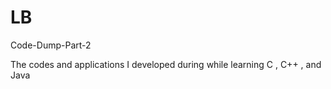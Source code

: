 # LB
Code-Dump-Part-2

The codes and applications I developed during while learning C , C++ , and Java
